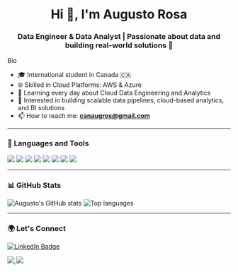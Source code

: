 <h1 align="center">Hi 👋, I'm Augusto Rosa</h1>
<h3 align="center">Data Engineer & Data Analyst | Passionate about data and building real-world solutions 🚀</h3>

Bio
- 🎓 International student in Canada 🇨🇦 
- 🌐 Skilled in Cloud Platforms: AWS & Azure
- 🎯 Learning every day about Cloud Data Engineering and Analytics
- 👯 Interested in building scalable data pipelines, cloud-based analytics, and BI solutions
- 📫 How to reach me: **canaugros@gmail.com**

---

### 🧰 Languages and Tools

<p align="left">
  <a href="https://www.python.org" target="_blank"><img src="https://img.shields.io/badge/Python-3776AB?style=for-the-badge&logo=python&logoColor=white" /></a>
  <a href="https://www.microsoft.com/en-us/sql-server" target="_blank"><img src="https://img.shields.io/badge/SQL%20Server-CC2927?style=for-the-badge&logo=microsoftsqlserver&logoColor=white" /></a>
  <a href="https://www.powerbi.com/" target="_blank"><img src="https://img.shields.io/badge/Power%20BI-F2C811?style=for-the-badge&logo=powerbi&logoColor=black" /></a>
  <a href="https://azure.microsoft.com/" target="_blank"><img src="https://img.shields.io/badge/Microsoft%20Azure-0089D6?style=for-the-badge&logo=microsoftazure&logoColor=white" /></a>
  <a href="https://www.apache.org/" target="_blank"><img src="https://img.shields.io/badge/Pentaho-20334c?style=for-the-badge&logo=dataiku&logoColor=white" /></a>
  <a href="https://pandas.pydata.org/" target="_blank"><img src="https://img.shields.io/badge/Pandas-150458?style=for-the-badge&logo=pandas&logoColor=white" /></a>
  <a href="https://www.docker.com/" target="_blank"><img src="https://img.shields.io/badge/Docker-2496ED?style=for-the-badge&logo=docker&logoColor=white" /></a>
  <a href="https://git-scm.com/" target="_blank"><img src="https://img.shields.io/badge/Git-F05032?style=for-the-badge&logo=git&logoColor=white" /></a>
</p>

---

### 📊 GitHub Stats

<p align="left">
  <img src="https://github-readme-stats.vercel.app/api?username=augusto-rosa&show_icons=true&theme=dracula&hide_title=true" alt="Augusto's GitHub stats" />
  <img src="https://github-readme-stats.vercel.app/api/top-langs/?username=augusto-rosa&layout=compact&theme=dracula" alt="Top languages" />
</p>

---

### 🌍 Let's Connect

<a href="https://www.linkedin.com/in/canaugros/" target="_blank">
  <img src="https://img.shields.io/badge/LinkedIn-Profile-blue?style=for-the-badge&logo=linkedin" alt="LinkedIn Badge"/>
</a>

<p align="left">
  <a href="https://www.linkedin.com/in/augusto-roosa/" target="_blank">
    <img src="https://img.shields.io/badge/LinkedIn-0A66C2?style=for-the-badge&logo=linkedin&logoColor=white" />
  </a>
  <a href="mailto:augustorosa.dev@gmail.com">
    <img src="https://img.shields.io/badge/Gmail-D14836?style=for-the-badge&logo=gmail&logoColor=white" />
  </a>
</p>
